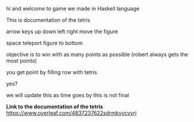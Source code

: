 hi and welcome to game we made in Haskell language

This is documentation of the tetris

arrow keys up down left right move the figure

space teleport figure to bottom

objective is to win with as many points as possible (robert always gets the most points)

you get point by filling row with tetris 

yes?

we will update this as time goes by this is not final 

**Link to the documentation of the tetris** https://www.overleaf.com/4837237622sdrmkvvcvvrj
